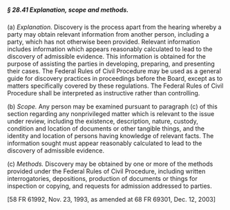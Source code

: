 ##### § 28.41 Explanation, scope and methods. #####

(a) *Explanation.* Discovery is the process apart from the hearing whereby a party may obtain relevant information from another person, including a party, which has not otherwise been provided. Relevant information includes information which appears reasonably calculated to lead to the discovery of admissible evidence. This information is obtained for the purpose of assisting the parties in developing, preparing, and presenting their cases. The Federal Rules of Civil Procedure may be used as a general guide for discovery practices in proceedings before the Board, except as to matters specifically covered by these regulations. The Federal Rules of Civil Procedure shall be interpreted as instructive rather than controlling.

(b) *Scope.* Any person may be examined pursuant to paragraph (c) of this section regarding any nonprivileged matter which is relevant to the issue under review, including the existence, description, nature, custody, condition and location of documents or other tangible things, and the identity and location of persons having knowledge of relevant facts. The information sought must appear reasonably calculated to lead to the discovery of admissible evidence.

(c) *Methods.* Discovery may be obtained by one or more of the methods provided under the Federal Rules of Civil Procedure, including written interrogatories, depositions, production of documents or things for inspection or copying, and requests for admission addressed to parties.

[58 FR 61992, Nov. 23, 1993, as amended at 68 FR 69301, Dec. 12, 2003]